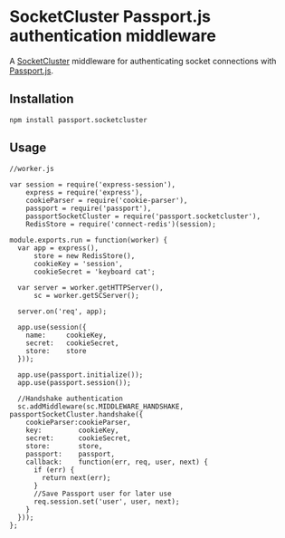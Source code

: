 # SocketCluster Passport.js authentication middleware

A [SocketCluster](http://socketcluster.io/) middleware for authenticating socket connections with [Passport.js](http://passportjs.org/).

## Installation

    npm install passport.socketcluster

## Usage

    //worker.js
    
    var session = require('express-session'),
        express = require('express'),
        cookieParser = require('cookie-parser'),
        passport = require('passport'),
        passportSocketCluster = require('passport.socketcluster'),
        RedisStore = require('connect-redis')(session);
    
    module.exports.run = function(worker) {
      var app = express(),
          store = new RedisStore(),
          cookieKey = 'session',
          cookieSecret = 'keyboard cat';
  
      var server = worker.getHTTPServer(),
          sc = worker.getSCServer();

      server.on('req', app);
  
      app.use(session({
        name:     cookieKey,
        secret:   cookieSecret,
        store:    store
      }));
  
      app.use(passport.initialize());
      app.use(passport.session());
      
      //Handshake authentication
      sc.addMiddleware(sc.MIDDLEWARE_HANDSHAKE, passportSocketCluster.handshake({
        cookieParser:cookieParser,
        key:         cookieKey,
        secret:      cookieSecret,
        store:       store,
        passport:    passport,
        callback:    function(err, req, user, next) {
          if (err) {
            return next(err);
          }
          //Save Passport user for later use
          req.session.set('user', user, next);
        }
      }));
    };
